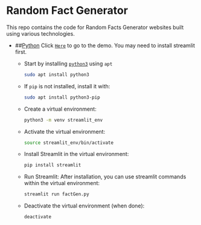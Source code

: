 # Random Fact Generator

This repo contains the code for Random Facts Generator websites built using various technologies.

- ##[Python](https://factgen.streamlit.app/)
  Click [`Here`](https://factgen.streamlit.app/) to go to the demo. You may need to install streamlit first.

  - Start by installing [`python3`](https://www.python.org/downloads/) using `apt`

    ```bash
    sudo apt install python3
    ```

  - If `pip` is not installed, install it with:

    ```bash
    sudo apt install python3-pip
    ```

  - Create a virtual environment:

    ```bash
    python3 -m venv streamlit_env
    ```

  - Activate the virtual environment:

    ```bash
    source streamlit_env/bin/activate
    ```

  - Install Streamlit in the virtual environment:

    ```bash
    pip install streamlit
    ```

  - Run Streamlit: After installation, you can use streamlit commands within the virtual environment:

    ```bash
    streamlit run factGen.py
    ```

  - Deactivate the virtual environment (when done):

    ```bash
    deactivate
    ```
